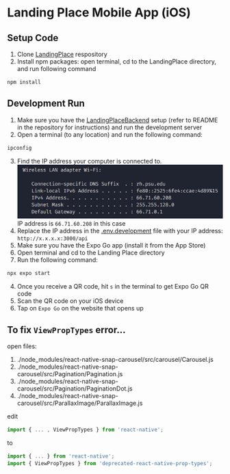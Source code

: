 # Landing Place Mobile App (iOS)

## Setup Code

1. Clone [LandingPlace](https://github.com/crshelton01/LandingPlace) respository
2. Install npm packages:
   open terminal, cd to the LandingPlace directory, and run following command

```bash
npm install
```

## Development Run

1. Make sure you have the [LandingPlaceBackend](https://github.com/crshelton01/LandingPlaceBackend) setup (refer to README in the repository for instructions) and run the development server
2. Open a terminal (to any location) and run the following command:

```bash
ipconfig
```

3. Find the IP address your computer is connected to.
   ![Example:](image.png)
   IP address is `66.71.60.208` in this case
4. Replace the IP address in the [.env.development](.env.development) file with your IP address: `http://x.x.x.x:3000/api`
5. Make sure you have the Expo Go app (install it from the App Store)
6. Open terminal and cd to the Landing Place directory
7. Run the following command:

```bash
npx expo start
```

4. Once you receive a QR code, hit `s` in the terminal to get Expo Go QR code
5. Scan the QR code on your iOS device
6. Tap on `Expo Go` on the website that opens up

## To fix `ViewPropTypes` error...

open files:

1. ./node_modules/react-native-snap-carousel/src/carousel/Carousel.js
2. ./node_modules/react-native-snap-carousel/src/Pagination/Pagination.js
3. ./node_modules/react-native-snap-carousel/src/Pagination/PaginationDot.js
4. ./node_modules/react-native-snap-carousel/src/ParallaxImage/ParallaxImage.js

edit

```js
import { ... , ViewPropTypes } from 'react-native';
```

to

```js
import { ... } from 'react-native';
import { ViewPropTypes } from 'deprecated-react-native-prop-types';
```
